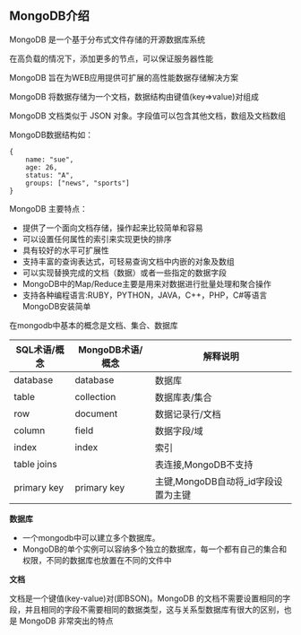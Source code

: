 ## MongoDB介绍

MongoDB 是一个基于分布式文件存储的开源数据库系统

在高负载的情况下，添加更多的节点，可以保证服务器性能

MongoDB 旨在为WEB应用提供可扩展的高性能数据存储解决方案

MongoDB 将数据存储为一个文档，数据结构由键值(key=>value)对组成

MongoDB 文档类似于 JSON 对象。字段值可以包含其他文档，数组及文档数组

MongoDB数据结构如：

```
{
	name: "sue",
	age: 26,
	status: "A",
	groups: ["news", "sports"]
}
```

MongoDB 主要特点：

- 提供了一个面向文档存储，操作起来比较简单和容易- 可以设置任何属性的索引来实现更快的排序- 具有较好的水平可扩展性- 支持丰富的查询表达式，可轻易查询文档中内嵌的对象及数组- 可以实现替换完成的文档（数据）或者一些指定的数据字段- MongoDB中的Map/Reduce主要是用来对数据进行批量处理和聚合操作- 支持各种编程语言:RUBY，PYTHON，JAVA，C++，PHP，C#等语言MongoDB安装简单

在mongodb中基本的概念是文档、集合、数据库

SQL术语/概念 | MongoDB术语/概念 | 解释说明
--- | --- | ---
database | database | 数据库
table | collection | 数据库表/集合
row | document | 数据记录行/文档column | field | 数据字段/域
index | index | 索引
table joins| | 表连接,MongoDB不支持
primary key| primary key | 主键,MongoDB自动将_id字段设置为主键

**数据库**

- 一个mongodb中可以建立多个数据库。- MongoDB的单个实例可以容纳多个独立的数据库，每一个都有自己的集合和权限，不同的数据库也放置在不同的文件中

**文档**

文档是一个键值(key-value)对(即BSON)。MongoDB 的文档不需要设置相同的字段，并且相同的字段不需要相同的数据类型，这与关系型数据库有很大的区别，也是 MongoDB 非常突出的特点